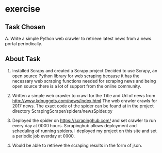 # exercise

## Task Chosen
A. Write a simple Python web crawler to retrieve latest news from a news portal periodically.

## About Task

1. Installed Scrapy and created a Scrapy project
Decided to use Scrapy, an open source Python library for web scraping because it has the necessary web scraping functions needed for scraping news and being open source there is a lot of support from the online community.

2. Written a simple web crawler to crawl for the Title and Url of news from http://www.kdnuggets.com/news/index.html
The web crawler crawls for 2017 news. The exact code of the spider can be found at in the project directory ScrapingScraper/spiders/newsSpider.py

3. Deployed the spider on https://scrapinghub.com/ and set crawler to run every day at 0000 hours.
Scrapinghub allows deployment and scheduling of running spiders. I deployed my project on this site and set a periodic job everday at 0000.

4. Would be able to retrieve the scraping results in the form of json.
